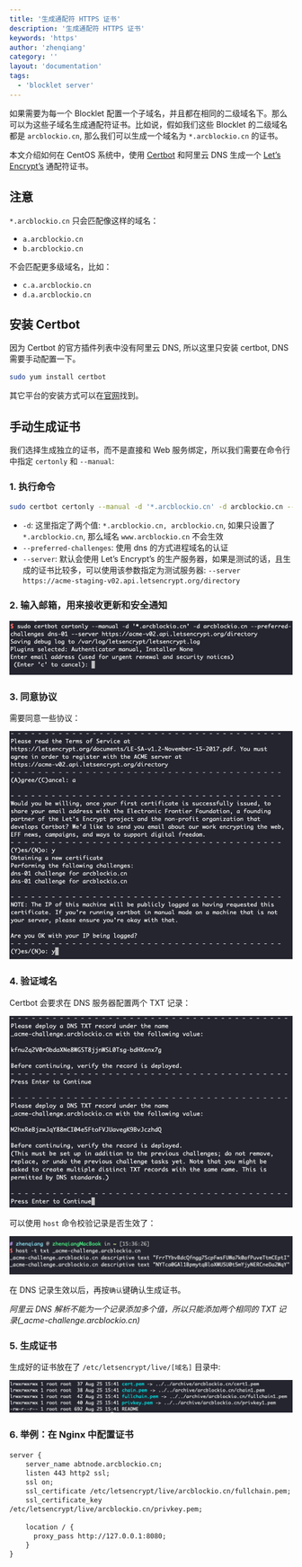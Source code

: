 ```yaml
---
title: '生成通配符 HTTPS 证书'
description: '生成通配符 HTTPS 证书'
keywords: 'https'
author: 'zhenqiang'
category: ''
layout: 'documentation'
tags:
  - 'blocklet server'
---
```


如果需要为每一个 Blocklet 配置一个子域名，并且都在相同的二级域名下。那么可以为这些子域名生成通配符证书。比如说，假如我们这些 Blocklet 的二级域名都是 `arcblockio.cn`, 那么我们可以生成一个域名为 `*.arcblockio.cn` 的证书。

本文介绍如何在 CentOS 系统中，使用 [Certbot](https://certbot.eff.org/) 和阿里云 DNS 生成一个 [Let’s Encrypt’s](https://letsencrypt.org/) 通配符证书。

## 注意

`*.arcblockio.cn` 只会匹配像这样的域名：

- `a.arcblockio.cn`
- `b.arcblockio.cn`

不会匹配更多级域名，比如：

- `c.a.arcblockio.cn`
- `d.a.arcblockio.cn`

## 安装 Certbot

因为 Certbot 的官方插件列表中没有阿里云 DNS, 所以这里只安装 certbot, DNS 需要手动配置一下。

```bash
sudo yum install certbot
```

其它平台的安装方式可以在[官网](https://certbot.eff.org/)找到。

## 手动生成证书

我们选择生成独立的证书，而不是直接和 Web 服务绑定，所以我们需要在命令行中指定 `certonly` 和 `--manual`:

### 1. 执行命令

```bash
sudo certbot certonly --manual -d '*.arcblockio.cn' -d arcblockio.cn --preferred-challenges dns-01 --server https://acme-v02.api.letsencrypt.org/directory
```

- `-d`: 这里指定了两个值: `*.arcblockio.cn, arcblockio.cn`, 如果只设置了 `*.arcblockio.cn`, 那么域名 `www.arcblockio.cn` 不会生效
- `--preferred-challenges`: 使用 dns 的方式进程域名的认证
- `--server`: 默认会使用 Let’s Encrypt’s 的生产服务器，如果是测试的话，且生成的证书比较多，可以使用该参数指定为测试服务器: `--server https://acme-staging-v02.api.letsencrypt.org/directory`

### 2. 输入邮箱，用来接收更新和安全通知

![email](./images/email.png)

### 3. 同意协议

需要同意一些协议：

![agreements](./images/agreements.png)

### 4. 验证域名

Certbot 会要求在 DNS 服务器配置两个 TXT 记录：

![verify dns](./images/verify-dns.png)

可以使用 `host` 命令校验记录是否生效了：

![dns txt record](./images/dns-txt.png)

在 DNS 记录生效以后，再按`确认`键确认生成证书。

_阿里云 DNS 解析不能为一个记录添加多个值，所以只能添加两个相同的 TXT 记录(\_acme-challenge.arcblockio.cn)_

### 5. 生成证书

生成好的证书放在了 `/etc/letsencrypt/live/[域名]` 目录中:

![certificates](./images/certificates.png)

### 6. 举例：在 Nginx 中配置证书

```nginx
server {
    server_name abtnode.arcblockio.cn;
    listen 443 http2 ssl;
    ssl on;
    ssl_certificate /etc/letsencrypt/live/arcblockio.cn/fullchain.pem;
    ssl_certificate_key /etc/letsencrypt/live/arcblockio.cn/privkey.pem;

    location / {
      proxy_pass http://127.0.0.1:8080;
    }
}
```
